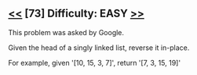 ## [<<](..) [73] Difficulty: EASY [>>](../02)

This problem was asked by Google.

Given the head of a singly linked list, reverse it in-place.

For example, given '[10, 15, 3, 7]', return '[7, 3, 15, 19]'